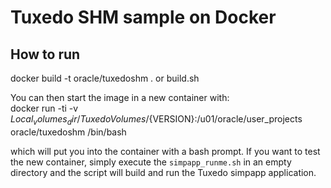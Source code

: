 
Tuxedo SHM sample on Docker
===============

## How to run
docker build -t oracle/tuxedoshm .
or
build.sh

You can then start the image in a new container with:  
docker run -ti -v ${Local_volumes_dir}/TuxedoVolumes/${VERSION}:/u01/oracle/user_projects oracle/tuxedoshm /bin/bash

which will put you into the container with a bash prompt.  If you want to test the new container, simply execute the `simpapp_runme.sh` in an empty directory and the script will build and run the Tuxedo simpapp application.
